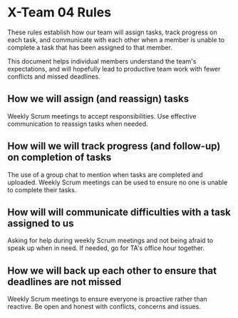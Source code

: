 # X-Team 04 Rules

These rules establish how our team will assign tasks,
track progress on each task, and communicate with each other 
when a member is unable to complete a task that has been assigned to that member.

This document helps individual members understand the team's expectations,
and will hopefully lead to productive team work with fewer conflicts
and missed deadlines.

## How we will assign (and reassign) tasks
Weekly Scrum meetings to accept responsibilities. Use effective communication to reassign tasks when needed.


## How will we will track progress (and follow-up) on completion of tasks
The use of a group chat to mention when tasks are completed and uploaded. Weekly Scrum meetings can be used to 
ensure no one is unable to complete their tasks.


## How will will communicate difficulties with a task assigned to us
Asking for help during weekly Scrum meetings and not being afraid to speak up when in need. If needed, go for TA's office hour together.


## How we will back up each other to ensure that deadlines are not missed
Weekly Scrum meetings to ensure everyone is proactive rather than reactive. Be open and honest with conflicts,
concerns and issues.

